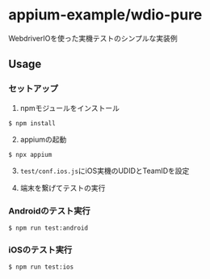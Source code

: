 # appium-example/wdio-pure

WebdriverIOを使った実機テストのシンプルな実装例

## Usage

### セットアップ
1. npmモジュールをインストール

```
$ npm install
```

2. appiumの起動

```
$ npx appium
```

3. `test/conf.ios.js`にiOS実機のUDIDとTeamIDを設定

4. 端末を繋げてテストの実行

### Androidのテスト実行

```
$ npm run test:android
```

### iOSのテスト実行

```
$ npm run test:ios
```

